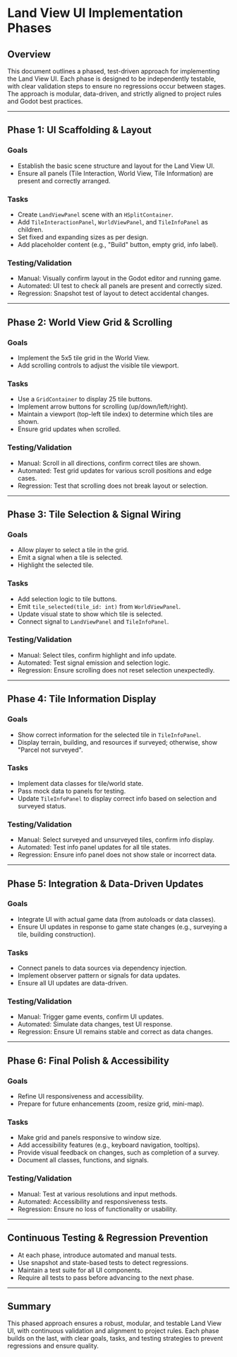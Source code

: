 # Land View UI Implementation Phases

## Overview
This document outlines a phased, test-driven approach for implementing the Land View UI. Each phase is designed to be independently testable, with clear validation steps to ensure no regressions occur between stages. The approach is modular, data-driven, and strictly aligned to project rules and Godot best practices.

---

## Phase 1: UI Scaffolding & Layout
### Goals
- Establish the basic scene structure and layout for the Land View UI.
- Ensure all panels (Tile Interaction, World View, Tile Information) are present and correctly arranged.

### Tasks
- Create `LandViewPanel` scene with an `HSplitContainer`.
- Add `TileInteractionPanel`, `WorldViewPanel`, and `TileInfoPanel` as children.
- Set fixed and expanding sizes as per design.
- Add placeholder content (e.g., "Build" button, empty grid, info label).

### Testing/Validation
- Manual: Visually confirm layout in the Godot editor and running game.
- Automated: UI test to check all panels are present and correctly sized.
- Regression: Snapshot test of layout to detect accidental changes.

---

## Phase 2: World View Grid & Scrolling
### Goals
- Implement the 5x5 tile grid in the World View.
- Add scrolling controls to adjust the visible tile viewport.

### Tasks
- Use a `GridContainer` to display 25 tile buttons.
- Implement arrow buttons for scrolling (up/down/left/right).
- Maintain a viewport (top-left tile index) to determine which tiles are shown.
- Ensure grid updates when scrolled.

### Testing/Validation
- Manual: Scroll in all directions, confirm correct tiles are shown.
- Automated: Test grid updates for various scroll positions and edge cases.
- Regression: Test that scrolling does not break layout or selection.

---

## Phase 3: Tile Selection & Signal Wiring
### Goals
- Allow player to select a tile in the grid.
- Emit a signal when a tile is selected.
- Highlight the selected tile.

### Tasks
- Add selection logic to tile buttons.
- Emit `tile_selected(tile_id: int)` from `WorldViewPanel`.
- Update visual state to show which tile is selected.
- Connect signal to `LandViewPanel` and `TileInfoPanel`.

### Testing/Validation
- Manual: Select tiles, confirm highlight and info update.
- Automated: Test signal emission and selection logic.
- Regression: Ensure scrolling does not reset selection unexpectedly.

---

## Phase 4: Tile Information Display
### Goals
- Show correct information for the selected tile in `TileInfoPanel`.
- Display terrain, building, and resources if surveyed; otherwise, show "Parcel not surveyed".

### Tasks
- Implement data classes for tile/world state.
- Pass mock data to panels for testing.
- Update `TileInfoPanel` to display correct info based on selection and surveyed status.

### Testing/Validation
- Manual: Select surveyed and unsurveyed tiles, confirm info display.
- Automated: Test info panel updates for all tile states.
- Regression: Ensure info panel does not show stale or incorrect data.

---

## Phase 5: Integration & Data-Driven Updates
### Goals
- Integrate UI with actual game data (from autoloads or data classes).
- Ensure UI updates in response to game state changes (e.g., surveying a tile, building construction).

### Tasks
- Connect panels to data sources via dependency injection.
- Implement observer pattern or signals for data updates.
- Ensure all UI updates are data-driven.

### Testing/Validation
- Manual: Trigger game events, confirm UI updates.
- Automated: Simulate data changes, test UI response.
- Regression: Ensure UI remains stable and correct as data changes.

---

## Phase 6: Final Polish & Accessibility
### Goals
- Refine UI responsiveness and accessibility.
- Prepare for future enhancements (zoom, resize grid, mini-map).

### Tasks
- Make grid and panels responsive to window size.
- Add accessibility features (e.g., keyboard navigation, tooltips).
- Provide visual feedback on changes, such as completion of a survey. 
- Document all classes, functions, and signals.

### Testing/Validation
- Manual: Test at various resolutions and input methods.
- Automated: Accessibility and responsiveness tests.
- Regression: Ensure no loss of functionality or usability.

---

## Continuous Testing & Regression Prevention
- At each phase, introduce automated and manual tests.
- Use snapshot and state-based tests to detect regressions.
- Maintain a test suite for all UI components.
- Require all tests to pass before advancing to the next phase.

---

## Summary
This phased approach ensures a robust, modular, and testable Land View UI, with continuous validation and alignment to project rules. Each phase builds on the last, with clear goals, tasks, and testing strategies to prevent regressions and ensure quality. 